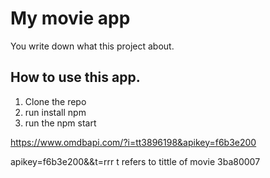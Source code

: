 # My movie app

You write down what this project about.

## How to use this app.

1.  Clone the repo
2.  run install npm
3.  run the npm start

https://www.omdbapi.com/?i=tt3896198&apikey=f6b3e200

apikey=f6b3e200&&t=rrr t refers to tittle of movie
3ba80007
